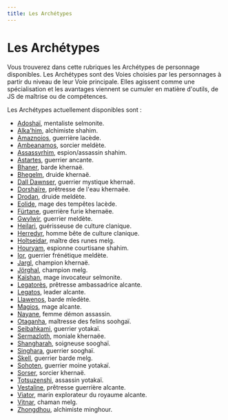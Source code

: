 ```yaml
---
title: Les Archétypes
---
```

# Les Archétypes
Vous trouverez dans cette rubriques les Archétypes de personnage disponibles. Les Archétypes sont des Voies choisies par les personnages à partir du niveau de leur Voie principale. Elles agissent comme une spécialisation et les avantages viennent se cumuler en matière d'outils, de JS de maîtrise ou de compétences.

Les Archétypes actuellement disponibles sont :

- [Adoshaï](/archetypes/adoshai/), mentaliste selmonite.  
- [Alka'him](/archetypes/alkahim/), alchimiste shahim.  
- [Amaznoios](/archetypes/amaznoios), guerrière lacède.
- [Ambeanamos](/archetypes/ambeanamos/), sorcier meldète.  
- [Assassyrhim](/archetypes/assassyrhim/), espion/assassin shahim.  
- [Astartes](/archetypes/astartes/), guerrier ancante.  
- [Bhaner](/archetypes/bhaner/), barde khernaë.  
- [Bhegelm](/archetypes/bhegelm/), druide khernaë.  
- [Dall Dawnser](/archetypes/dall-dawnser/), guerrier mystique khernaë.  
- [Dorshaïre](/archetypes/dorshaire/), prêtresse de l'eau khernaëe.  
- [Drodan](/archetypes/drodan/), druide meldète.   
- [Eolide](/archetypes/eolide/), mage des tempêtes lacède.  
- [Fürtane](/archetypes/furtane/), guerrière furie khernaëe.  
- [Gwylwir](/archetypes/gwylwir/), guerrier meldète.  
- [Heilari](/archetypes/heilari/), guérisseuse de culture clanique. 
- [Herredyr](/archetypes/herredyr/), homme bête de culture clanique.  
- [Holtseidar](/archetypes/holtseidar/), maître des runes melg.
- [Houryam](/archetypes/houryam/), espionne courtisane shahim.
- [Ior](/archetypes/ior/), guerrier frénétique meldète.  
- [Jargl](/archetypes/jargl/), champion khernaë.  
- [Jörghal](/archetypes/jorghal/), champion melg.
- [Kaïshan](/archetypes/kaishan/), mage invocateur selmonite.   
- [Legatorès](/archetypes/legatores), prêtresse ambassadrice alcante.   
- [Legatos](/archetypes/legatos/), leader alcante.  
- [Llawenos](/archetypes/llawenos/), barde mledète.  
- [Magios](/archetypes/magios/), mage alcante.  
- [Nayane](/archetypes/nayane/), femme démon assassin.  
- [Otaganha](/archetypes/otaganha/), maîtresse des felins soohgaï. 
- [Seibahkami](/archetypes/seibahkami/), guerrier yotakaï.  
- [Sermazloth](/archetypes/sermazloth/), moniale khernaëe.  
- [Shangharah](/archetypes/shangharah/), soigneuse sooghaï.  
- [Singhara](/archetypes/singhara/), guerrier sooghaï.
- [Skell](/archetypes/skell/), guerrier barde melg.  
- [Sohoten](/archetypes/shohoten/), guerrier moine yotakaï.  
- [Sorser](/archetypes/sorser/), sorcier khernaë.  
- [Totsuzenshi](/archetypes/totsuzenshi/), assassin yotakaï.  
- [Vestaline](/archetypes/vestaline/), prêtresse guerrière alcante.  
- [Viator](/archetypes/viator/), marin explorateur du royaume alcante.  
- [Vitnar](/archetypes/vitnar/), chaman melg.  
- [Zhongdhou](/archetypes/zhongdhou/), alchimiste minghour.  

